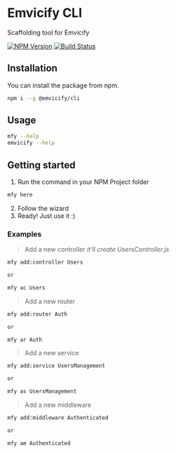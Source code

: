 # Emvicify CLI
Scaffolding tool for Emvicify

[![NPM Version][npm-image]][npm-url]
[![Build Status][travis-image]][travis-url]

## Installation
You can install the package from npm.
```bash
npm i --g @emvicify/cli
```

## Usage
```bash
mfy --help
emvicify --help
```

## Getting started
1. Run the command in your NPM Project folder
```bash
mfy here
```
2. Follow the wizard
3. Ready! Just use it :)

### Examples
> Add a new controller *it'll create UsersController.js*
```bash
mfy add:controller Users

or

mfy ac Users
```

> Add a new router
```bash
mfy add:router Auth

or

mfy ar Auth
```

> Add a new service
```bash
mfy add:service UsersManagement

or

mfy as UsersManagement
```

> Add a new middleware
```bash
mfy add:middleware Authenticated

or

mfy am Authenticated
```

[npm-image]: https://img.shields.io/npm/v/@emvicify/cli.svg?style=flat-square
[npm-url]: https://npmjs.org/package/@emvicify/cli
[travis-image]: https://img.shields.io/travis/lcnvdl/emvicify-cli/master.svg?style=flat-square
[travis-url]: https://travis-ci.org/lcnvdl/emvicify-cli
